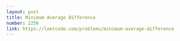 ```yaml
---
layout: post
title: Minimum Average Difference
number: 2256
link: https://leetcode.com/problems/minimum-average-difference
---
```

